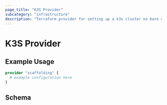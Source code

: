 ```yaml
---
page_title: "K3S Provider"
subcategory: "infrastructure"
description: "Terraform provider for setting up a k3s cluster on bare metal machines."
---
```


# K3S Provider

## Example Usage

```terraform
provider "scaffolding" {
  # example configuration here
}
```

## Schema
